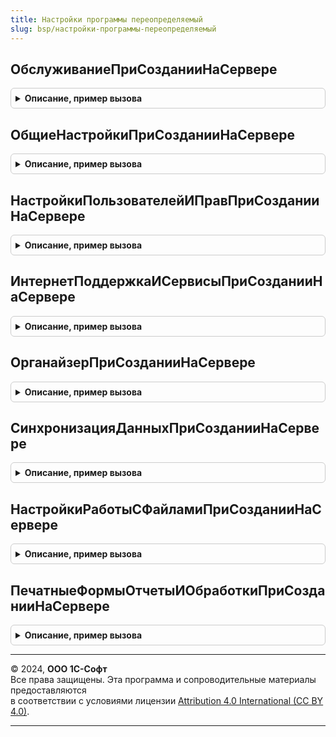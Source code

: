 ```yaml
---
title: Настройки программы переопределяемый
slug: bsp/настройки-программы-переопределяемый
---
```



## ОбслуживаниеПриСозданииНаСервере
<details style="margin: 1em 0; padding: 0.5em; border: 1px solid #ccc; border-radius: 6px;">

<summary style="font-weight: bold; cursor: pointer;">Описание, пример вызова</summary>

```bsl

// Предназначена для внесения изменений в форму Обслуживание обработки
// ПанельАдминистрированияБСП без снятия формы с поддержки.
//
// Параметры:
//  Форма - ФормаКлиентскогоПриложения - для внесения изменений.
//
Процедура ОбслуживаниеПриСозданииНаСервере(Форма) Экспорт
```

Пример вызова
```bsl
НастройкиПрограммыПереопределяемый.ОбслуживаниеПриСозданииНаСервере(Форма) 
```
</details>

## ОбщиеНастройкиПриСозданииНаСервере
<details style="margin: 1em 0; padding: 0.5em; border: 1px solid #ccc; border-radius: 6px;">

<summary style="font-weight: bold; cursor: pointer;">Описание, пример вызова</summary>

```bsl

// Предназначена для внесения изменений в форму ОбщиеНастройки обработки
// ПанельАдминистрированияБСП без снятия формы с поддержки.
//
// Параметры:
//  Форма - ФормаКлиентскогоПриложения - для внесения изменений.
//
Процедура ОбщиеНастройкиПриСозданииНаСервере(Форма) Экспорт
```

Пример вызова
```bsl
НастройкиПрограммыПереопределяемый.ОбщиеНастройкиПриСозданииНаСервере(Форма) 
```
</details>

## НастройкиПользователейИПравПриСозданииНаСервере
<details style="margin: 1em 0; padding: 0.5em; border: 1px solid #ccc; border-radius: 6px;">

<summary style="font-weight: bold; cursor: pointer;">Описание, пример вызова</summary>

```bsl

// Предназначена для внесения изменений в форму Обслуживание обработки
// ПанельАдминистрированияБСП без снятия формы с поддержки.
//
// Параметры:
//  Форма - ФормаКлиентскогоПриложения - для внесения изменений.
//
Процедура НастройкиПользователейИПравПриСозданииНаСервере(Форма) Экспорт
```

Пример вызова
```bsl
НастройкиПрограммыПереопределяемый.НастройкиПользователейИПравПриСозданииНаСервере(Форма) 
```
</details>

## ИнтернетПоддержкаИСервисыПриСозданииНаСервере
<details style="margin: 1em 0; padding: 0.5em; border: 1px solid #ccc; border-radius: 6px;">

<summary style="font-weight: bold; cursor: pointer;">Описание, пример вызова</summary>

```bsl

// Предназначена для внесения изменений в форму ИнтернетПоддержкаИСервисы обработки
// ПанельАдминистрированияБСП без снятия формы с поддержки.
//
// Параметры:
//  Форма - ФормаКлиентскогоПриложения - для внесения изменений.
//
Процедура ИнтернетПоддержкаИСервисыПриСозданииНаСервере(Форма) Экспорт
```

Пример вызова
```bsl
НастройкиПрограммыПереопределяемый.ИнтернетПоддержкаИСервисыПриСозданииНаСервере(Форма) 
```
</details>

## ОрганайзерПриСозданииНаСервере
<details style="margin: 1em 0; padding: 0.5em; border: 1px solid #ccc; border-radius: 6px;">

<summary style="font-weight: bold; cursor: pointer;">Описание, пример вызова</summary>

```bsl

// Предназначена для внесения изменений в форму Органайзер обработки
// ПанельАдминистрированияБСП без снятия формы с поддержки.
//
// Параметры:
//  Форма - ФормаКлиентскогоПриложения - для внесения изменений.
//
Процедура ОрганайзерПриСозданииНаСервере(Форма) Экспорт
```

Пример вызова
```bsl
НастройкиПрограммыПереопределяемый.ОрганайзерПриСозданииНаСервере(Форма) 
```
</details>

## СинхронизацияДанныхПриСозданииНаСервере
<details style="margin: 1em 0; padding: 0.5em; border: 1px solid #ccc; border-radius: 6px;">

<summary style="font-weight: bold; cursor: pointer;">Описание, пример вызова</summary>

```bsl

// Предназначена для внесения изменений в форму СинхронизацияДанных обработки
// ПанельАдминистрированияБСП без снятия формы с поддержки.
//
// Параметры:
//  Форма - ФормаКлиентскогоПриложения - для внесения изменений.
//
Процедура СинхронизацияДанныхПриСозданииНаСервере(Форма) Экспорт
```

Пример вызова
```bsl
НастройкиПрограммыПереопределяемый.СинхронизацияДанныхПриСозданииНаСервере(Форма) 
```
</details>

## НастройкиРаботыСФайламиПриСозданииНаСервере
<details style="margin: 1em 0; padding: 0.5em; border: 1px solid #ccc; border-radius: 6px;">

<summary style="font-weight: bold; cursor: pointer;">Описание, пример вызова</summary>

```bsl

// Предназначена для внесения изменений в форму НастройкиРаботыСФайлами обработки
// ПанельАдминистрированияБСП без снятия формы с поддержки.
//
// Параметры:
//  Форма - ФормаКлиентскогоПриложения - для внесения изменений.
//
Процедура НастройкиРаботыСФайламиПриСозданииНаСервере(Форма) Экспорт
```

Пример вызова
```bsl
НастройкиПрограммыПереопределяемый.НастройкиРаботыСФайламиПриСозданииНаСервере(Форма) 
```
</details>

## ПечатныеФормыОтчетыИОбработкиПриСозданииНаСервере
<details style="margin: 1em 0; padding: 0.5em; border: 1px solid #ccc; border-radius: 6px;">

<summary style="font-weight: bold; cursor: pointer;">Описание, пример вызова</summary>

```bsl

// Предназначена для внесения изменений в форму ПечатныеФормыОтчетыИОбработки обработки
// ПанельАдминистрированияБСП без снятия формы с поддержки.
//
// Параметры:
//  Форма - ФормаКлиентскогоПриложения - для внесения изменений.
//
Процедура ПечатныеФормыОтчетыИОбработкиПриСозданииНаСервере(Форма) Экспорт
```

Пример вызова
```bsl
НастройкиПрограммыПереопределяемый.ПечатныеФормыОтчетыИОбработкиПриСозданииНаСервере(Форма) 
```
</details>

---

© 2024, **ООО 1С-Софт**  
Все права защищены. Эта программа и сопроводительные материалы предоставляются  
в соответствии с условиями лицензии [Attribution 4.0 International (CC BY 4.0)](https://creativecommons.org/licenses/by/4.0/legalcode).

---
